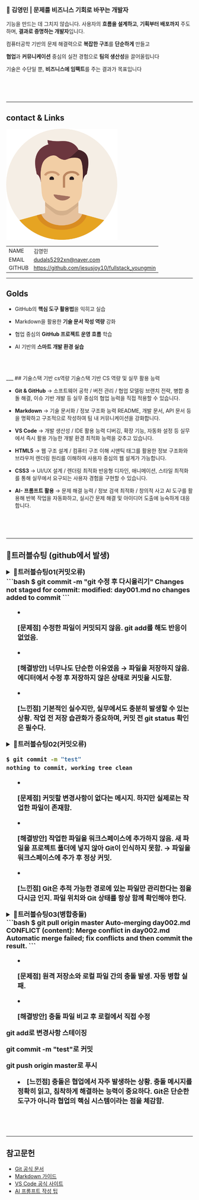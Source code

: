 ### 🚀 김영민 | 문제를 비즈니스 기회로 바꾸는 개발자
기능을 만드는 데 그치지 않습니다. 사용자의 **흐름을 설계하고**, **기획부터 배포까지** 주도하며, **결과로 증명하는 개발자**입니다.

컴퓨터공학 기반의 문제 해결력으로 **복잡한 구조**를 **단순하게** 만들고

**협업**과 **커뮤니케이션** 중심의 실전 경험으로 **팀의 생산성**을 끌어올립니다

기술은 수단일 뿐, **비즈니스에 임팩트**를 주는 결과가 목표입니다

<br/>
<br/>
<br/>

---
<!--
1.이미지 (캐리커쳐)
 이름, 이메일, 깃허브주소, 포트폴리오 2*4의 테이블형식으로 -->
## contact & Links


<img src="./track002_web_basic/img/건장한남성.png" alt="프로필" width="300" />


| | |
|-|-|
|NAME|김영민
|EMAIL|dudals5292xn@naver.com|
|GITHUB|https://github.com/jesusjoy10/fullstack_youngmin|

_ _ _
<!-- track001 github -->
## Golds

- GitHub의 **핵심 도구 활용법**을 익히고 실습

- Markdown을 활용한 **기술 문서 작성 역량** 강화

- 협업 중심의 **GitHub 프로젝트 운영 흐름** 학습

- AI 기반의 **스마트 개발 환경 실습**
<br/>
<br/>
<br/> 
___
<!-- cs와 연결지어서 -->
## 기술스택 기반 cs역량
기술스택 기반 CS 역량 및 실무 활용 능력

- **Git & GitHub** → 소프트웨어 공학 / 버전 관리 / 협업 모델링 브랜치 전략, 병합 충돌 해결, 이슈 기반 개발 등 실무 중심의 협업 능력을 직접 적용할 수 있습니다.

- **Markdown** → 기술 문서화 / 정보 구조화 능력 README, 개발 문서, API 문서 등을 명확하고 구조적으로 작성하여 팀 내 커뮤니케이션을 강화합니다.

- **VS Code** → 개발 생산성 / IDE 활용 능력 디버깅, 확장 기능, 자동화 설정 등 실무에서 즉시 활용 가능한 개발 환경 최적화 능력을 갖추고 있습니다.

- **HTML5** → 웹 구조 설계 / 컴퓨터 구조 이해 시맨틱 태그를 활용한 정보 구조화와 브라우저 렌더링 원리를 이해하여 사용자 중심의 웹 설계가 가능합니다.

- **CSS3** → UI/UX 설계 / 렌더링 최적화 반응형 디자인, 애니메이션, 스타일 최적화를 통해 실무에서 요구되는 사용자 경험을 구현할 수 있습니다.

- **AI- 프롬프트 활용** → 문제 해결 능력 / 정보 검색 최적화 / 창의적 사고 AI 도구를 활용해 반복 작업을 자동화하고, 실시간 문제 해결 및 아이디어 도출에 능숙하게 대응합니다.

<br/>
<br/>
<br/> 

___
<!-- java, HTML+CSS+JS/JQUERY-->
<!-- ## 포트폴리오>
<br/>
<br/>
<br/> 

---
<!-- 정리해놓은 day1,day2 -->
## 🔧트러블슈팅 (github에서 발생)

<details>
<summary style= "font-size:18px; font-weight:bold;">🔑트러블슈팅01(커밋오류)<summary>
```bash
$ git commit -m "git 수정 후 다시올리기"
Changes not staged for commit:
  modified:   day001.md
no changes added to commit
```

- **[문제점]** 수정한 파일이 커밋되지 않음. git add를 해도 반응이 없었음.

- **[해결방안]** 너무나도 단순한 이유였음 → 파일을 저장하지 않음. 에디터에서 수정 후 저장하지 않은 상태로 커밋을 시도함.

- **[느낀점]** 기본적인 실수지만, 실무에서도 충분히 발생할 수 있는 상황. 작업 전 저장 습관화가 중요하며, 커밋 전 git status 확인은 필수다.
</details>

<details>
<summary style= "font-size:18px; font-weight:bold;">🔑트러블슈팅02(커밋오류)<summary>

```bash
$ git commit -m "test"
nothing to commit, working tree clean
```

- **[문제점]** 커밋할 변경사항이 없다는 메시지. 하지만 실제로는 작업한 파일이 존재함.

- **[해결방안]** 작업한 파일을 워크스페이스에 추가하지 않음. 새 파일을 프로젝트 폴더에 넣지 않아 Git이 인식하지 못함. → 파일을 워크스페이스에 추가 후 정상 커밋.

- **[느낀점]** Git은 추적 가능한 경로에 있는 파일만 관리한다는 점을 다시금 인지. 파일 위치와 Git 상태를 항상 함께 확인해야 한다.
</details>


<details>
<summary style= "font-size:18px; font-weight:bold;">🔑트러블슈팅03(병합충돌)<summary>
```bash
$ git pull origin master
Auto-merging day002.md
CONFLICT (content): Merge conflict in day002.md
Automatic merge failed; fix conflicts and then commit the result.
```

- **[문제점]** 원격 저장소와 로컬 파일 간의 충돌 발생. 자동 병합 실패.

- **[해결방안]**
충돌 파일 비교 후 로컬에서 직접 수정

git add로 변경사항 스테이징

git commit -m "test"로 커밋

git push origin master로 푸시

- **[느낀점]** 충돌은 협업에서 자주 발생하는 상황. 충돌 메시지를 정확히 읽고, 침착하게 해결하는 능력이 중요하다. Git은 단순한 도구가 아니라 협업의 핵심 시스템이라는 점을 체감함.
</details>
<br/>
<br/>
<br/> 

---
## 참고문헌
- [Git 공식 문서](https://git-scm.com/doc)  
- [Markdown 가이드](https://www.markdownguide.org/basic-syntax/)  
- [VS Code 공식 사이트](https://code.visualstudio.com/)  
- [AI 프롬프트 작성 팁](https://learn.microsoft.com/en-us/azure/ai-services/openai/how-to/prompt-engineering)

